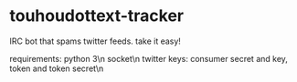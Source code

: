 # touhoudottext-tracker
IRC bot that spams twitter feeds. take it easy!

requirements:
python 3\n
socket\n
twitter keys: consumer secret and key, token and token secret\n
